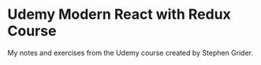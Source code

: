 # Udemy Modern React with Redux Course

My notes and exercises from the Udemy course created by Stephen Grider.




